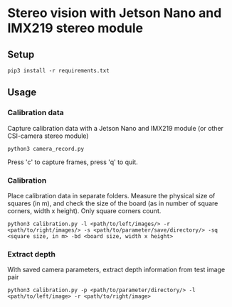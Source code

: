 # Stereo vision with Jetson Nano and IMX219 stereo module
## Setup
```
pip3 install -r requirements.txt
```
## Usage
### Calibration data
Capture calibration data with a Jetson Nano and IMX219 module (or other CSI-camera stereo module)
```
python3 camera_record.py
```
Press 'c' to capture frames, press 'q' to quit.

### Calibration
Place calibration data in separate folders.
Measure the physical size of squares (in m), and check the size of the board (as in number of square corners, width x height).
Only square corners count.
```
python3 calibration.py -l <path/to/left/images/> -r <path/to/right/images/> -s <path/to/parameter/save/directory/> -sq <square size, in m> -bd <board size, width x height>
```
### Extract depth
With saved camera parameters, extract depth information from test image pair
```
python3 calibration.py -p <path/to/parameter/directory/> -l <path/to/left/image> -r <path/to/right/image>
```
